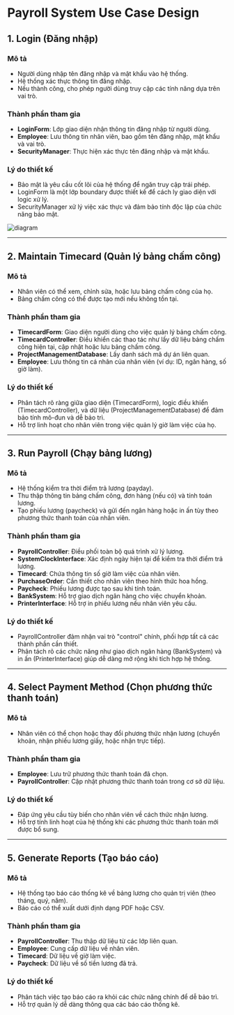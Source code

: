 # Payroll System Use Case Design

## 1. Login (Đăng nhập)

### **Mô tả**
- Người dùng nhập tên đăng nhập và mật khẩu vào hệ thống.
- Hệ thống xác thực thông tin đăng nhập.
- Nếu thành công, cho phép người dùng truy cập các tính năng dựa trên vai trò.

### **Thành phần tham gia**
- **LoginForm**: Lớp giao diện nhận thông tin đăng nhập từ người dùng.
- **Employee**: Lưu thông tin nhân viên, bao gồm tên đăng nhập, mật khẩu và vai trò.
- **SecurityManager**: Thực hiện xác thực tên đăng nhập và mật khẩu.

### **Lý do thiết kế**
- Bảo mật là yêu cầu cốt lõi của hệ thống để ngăn truy cập trái phép.
- LoginForm là một lớp boundary được thiết kế để cách ly giao diện với logic xử lý.
- SecurityManager xử lý việc xác thực và đảm bảo tính độc lập của chức năng bảo mật.

![diagram](https://www.planttext.com/api/plantuml/png/R90_Ra8n38Ttdy8ZIA3kRq0iT6gdYWEOn42aF0SvTgjtDWQEr2iq6Hvj4MFYt_Vvp_Vrjgr6QZvce615SLzPuL1S8kc4R-MKvBNe2A68QSdumS4rsVHEGgSMPR7smjruoMLY1kW2N6z-qG5RflrvAmYDZ2GHBrJhLz6uMC8zsAa7_O2Vb5CauyMCh-xi4XxINJ0FCk2HBPmnACS-8-KASmtNppefcwjWQqRFn7_s8RTpTmQoLAI1rRFztwDVOS3g8N2jBqTAsPLXonBRgNy0003__mC0)

---

## 2. Maintain Timecard (Quản lý bảng chấm công)

### **Mô tả**
- Nhân viên có thể xem, chỉnh sửa, hoặc lưu bảng chấm công của họ.
- Bảng chấm công có thể được tạo mới nếu không tồn tại.

### **Thành phần tham gia**
- **TimecardForm**: Giao diện người dùng cho việc quản lý bảng chấm công.
- **TimecardController**: Điều khiển các thao tác như lấy dữ liệu bảng chấm công hiện tại, cập nhật hoặc lưu bảng chấm công.
- **ProjectManagementDatabase**: Lấy danh sách mã dự án liên quan.
- **Employee**: Lưu thông tin cá nhân của nhân viên (ví dụ: ID, ngân hàng, số giờ làm).

### **Lý do thiết kế**
- Phân tách rõ ràng giữa giao diện (TimecardForm), logic điều khiển (TimecardController), và dữ liệu (ProjectManagementDatabase) để đảm bảo tính mô-đun và dễ bảo trì.
- Hỗ trợ linh hoạt cho nhân viên trong việc quản lý giờ làm việc của họ.

---

## 3. Run Payroll (Chạy bảng lương)

### **Mô tả**
- Hệ thống kiểm tra thời điểm trả lương (payday).
- Thu thập thông tin bảng chấm công, đơn hàng (nếu có) và tính toán lương.
- Tạo phiếu lương (paycheck) và gửi đến ngân hàng hoặc in ấn tùy theo phương thức thanh toán của nhân viên.

### **Thành phần tham gia**
- **PayrollController**: Điều phối toàn bộ quá trình xử lý lương.
- **SystemClockInterface**: Xác định ngày hiện tại để kiểm tra thời điểm trả lương.
- **Timecard**: Chứa thông tin số giờ làm việc của nhân viên.
- **PurchaseOrder**: Cần thiết cho nhân viên theo hình thức hoa hồng.
- **Paycheck**: Phiếu lương được tạo sau khi tính toán.
- **BankSystem**: Hỗ trợ giao dịch ngân hàng cho việc chuyển khoản.
- **PrinterInterface**: Hỗ trợ in phiếu lương nếu nhân viên yêu cầu.

### **Lý do thiết kế**
- PayrollController đảm nhận vai trò "control" chính, phối hợp tất cả các thành phần cần thiết.
- Phân tách rõ các chức năng như giao dịch ngân hàng (BankSystem) và in ấn (PrinterInterface) giúp dễ dàng mở rộng khi tích hợp hệ thống.

---

## 4. Select Payment Method (Chọn phương thức thanh toán)

### **Mô tả**
- Nhân viên có thể chọn hoặc thay đổi phương thức nhận lương (chuyển khoản, nhận phiếu lương giấy, hoặc nhận trực tiếp).

### **Thành phần tham gia**
- **Employee**: Lưu trữ phương thức thanh toán đã chọn.
- **PayrollController**: Cập nhật phương thức thanh toán trong cơ sở dữ liệu.

### **Lý do thiết kế**
- Đáp ứng yêu cầu tùy biến cho nhân viên về cách thức nhận lương.
- Hỗ trợ tính linh hoạt của hệ thống khi các phương thức thanh toán mới được bổ sung.

---

## 5. Generate Reports (Tạo báo cáo)

### **Mô tả**
- Hệ thống tạo báo cáo thống kê về bảng lương cho quản trị viên (theo tháng, quý, năm).
- Báo cáo có thể xuất dưới định dạng PDF hoặc CSV.

### **Thành phần tham gia**
- **PayrollController**: Thu thập dữ liệu từ các lớp liên quan.
- **Employee**: Cung cấp dữ liệu về nhân viên.
- **Timecard**: Dữ liệu về giờ làm việc.
- **Paycheck**: Dữ liệu về số tiền lương đã trả.

### **Lý do thiết kế**
- Phân tách việc tạo báo cáo ra khỏi các chức năng chính để dễ bảo trì.
- Hỗ trợ quản lý dễ dàng thông qua các báo cáo thống kê.

